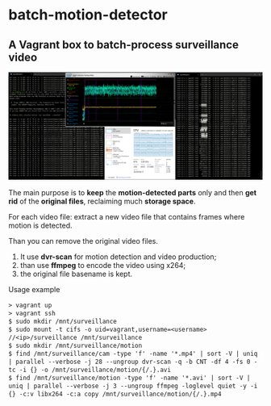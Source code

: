 ﻿# batch-motion-detector

## A Vagrant box to batch-process surveillance video

![screenshot](./batch-motion-detector.png)

The main purpose is to **keep** the **motion-detected parts** only and then **get rid** of the **original files**, reclaiming much **storage space**.

For each video file:
  extract a new video file that contains frames where motion is detected.

Than you can remove the original video files.

1. It use **dvr-scan** for motion detection and video production;
1. than use **ffmpeg** to encode the video using x264;
1. the original file basename is kept.

Usage example
```
> vagrant up
> vagrant ssh
$ sudo mkdir /mnt/surveillance
$ sudo mount -t cifs -o uid=vagrant,username=<username> //<ip>/surveillance /mnt/surveillance
$ sudo mkdir /mnt/surveillance/motion
$ find /mnt/surveillance/cam -type 'f' -name '*.mp4' | sort -V | uniq | parallel --verbose -j 28 --ungroup dvr-scan -q -b CNT -df 4 -fs 0 -tc -i {} -o /mnt/surveillance/motion/{/.}.avi
$ find /mnt/surveillance/motion -type 'f' -name '*.avi' | sort -V | uniq | parallel --verbose -j 3 --ungroup ffmpeg -loglevel quiet -y -i {} -c:v libx264 -c:a copy /mnt/surveillance/motion/{/.}.mp4
```
